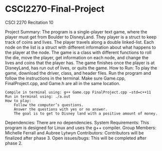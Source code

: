 # CSCI2270-Final-Project
CSCI 2270 Recitation 10

Project Summary:
	The program is a single-player text game, where the player must get from
	Boulder to DisneyLand. They player is a struct to keep track of coins and lives. 
	The player travels along a double linked-list. Each node on the list is a struct
	with different information about what happens to the player at the node.
	The game is a class with different functions to roll the die, move the player, get
	information on each node, and change the lives and coins that the player has. The game
	finishes once the player is at DisneyLand, has run out of lives, or quits the game.
How to Run:
	To play the game, download the driver, class, and header files. Run the program and
	follow the instructions in the terminal. 
	Make sure Game.cpp, FinalProject.cpp, and Game.h are all in the same location.

	Compile in terminal using: g++ Game.cpp FinalProject.cpp –std=c++11
	Run in terminal using: ./a.out
	How to play:
		Follow the computer’s questions.
		Answer the questions with yes or no answer.
		The goal is to get to Disney land with a positive amount of money.

Dependencies:
	There are no dependencies.
System Requirements:
	This program is designed for Linux and uses the g++ compiler.
Group Members:
	Michelle Ferrall and Aubree Lytwyn
Contributors: 
	Contributors will be finalized after phase 3. 
Open issues/bugs: 
	This will be completed after phase 2. 


